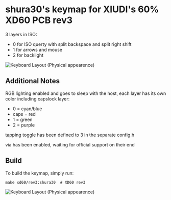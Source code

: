 # shura30's keymap for XIUDI's 60% XD60 PCB rev3

3 layers in ISO:

- 0 for ISO querty with split backspace and split right shift 
- 1 for arrows and  mouse 
- 2 for backlight


![Keyboard Layout (Physical appearence)](https://i.imgur.com/Zgc4Fv6.jpg "physical layout")


## Additional Notes

RGB lighting enabled and goes to sleep with the host, each layer has its own color including capslock layer:

- 0 = cyan/blue
- caps = red
- 1 =  green
- 2 = purple

tapping toggle has been defined to 3 in the separate config.h

via has been enabled, waiting for official support on their end

## Build

To build the keymap, simply run:

    make xd60/rev3:shura30  # XD60 rev3
	
	
![Keyboard Layout (Physical appearence)](https://i.imgur.com/CSRPjbX.png "physical layout")
